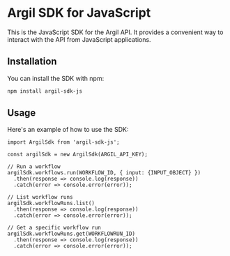# Argil SDK for JavaScript

This is the JavaScript SDK for the Argil API. It provides a convenient way to interact with the API from JavaScript applications.

## Installation

You can install the SDK with npm:

```bash
npm install argil-sdk-js
```

## Usage

Here's an example of how to use the SDK:

```
import ArgilSdk from 'argil-sdk-js';

const argilSdk = new ArgilSdk(ARGIL_API_KEY);

// Run a workflow
argilSdk.workflows.run(WORKFLOW_ID, { input: {INPUT_OBJECT} })
  .then(response => console.log(response))
  .catch(error => console.error(error));

// List workflow runs
argilSdk.workflowRuns.list()
  .then(response => console.log(response))
  .catch(error => console.error(error));

// Get a specific workflow run
argilSdk.workflowRuns.get(WORKFLOWRUN_ID)
  .then(response => console.log(response))
  .catch(error => console.error(error));
```
